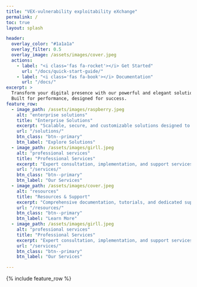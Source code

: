 ```yaml
---
title: "VEX-vulnerability exploitability eXchange"
permalink: /
toc: true
layout: splash

header:
  overlay_color: "#1a1a1a"
  overlay_filter: 0.5
  overlay_image: /assets/images/cover.jpeg
  actions:
    - label: "<i class='fas fa-rocket'></i> Get Started"
      url: "/docs/quick-start-guide/"
    - label: "<i class='fas fa-book'></i> Documentation"
      url: "/docs/"
excerpt: >
  Transform your digital presence with our powerful and elegant solutions.<br />
  Built for performance, designed for success.
feature_row:
  - image_path: /assets/images/raspberry.jpeg
    alt: "enterprise solutions"
    title: "Enterprise Solutions"
    excerpt: "Scalable, secure, and customizable solutions designed to meet your organization's unique needs and challenges."
    url: "/solutions/"
    btn_class: "btn--primary"
    btn_label: "Explore Solutions"
  - image_path: /assets/images/girll.jpeg
    alt: "professional services"
    title: "Professional Services"
    excerpt: "Expert consultation, implementation, and support services to ensure your success at every step of the journey."
    url: "/services/"
    btn_class: "btn--primary"
    btn_label: "Our Services"
  - image_path: /assets/images/cover.jpeg
    alt: "resources"
    title: "Resources & Support"
    excerpt: "Comprehensive documentation, tutorials, and dedicated support to help you achieve your goals."
    url: "/resources/"
    btn_class: "btn--primary"
    btn_label: "Learn More"   
  - image_path: /assets/images/girll.jpeg
    alt: "professional services"
    title: "Professional Services"
    excerpt: "Expert consultation, implementation, and support services to ensure your success at every step of the journey."
    url: "/services/"
    btn_class: "btn--primary"
    btn_label: "Our Services" 

---
```



{% include feature_row %}


<!-- # Containerization Security

✅ Automated vulnerability Analysis,\
✅ Intelligent verification process,\
✅ Real-time VEX Justification,\
✅ Upstream vulnerability Scan Triggers.


❌ Manual Verification,\
❌ Days of Analysis,\
❌ Overwhelming backlogs, -->

